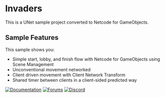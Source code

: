 # Invaders

This is a UNet sample project converted to Netcode for GameObjects.

## Sample Features

This sample shows you:

- Simple start, lobby, and finish flow with Netcode for GameObjects using Scene Management
- Unconventional movement networked
- Client driven movement with Client Network Transform
- Shared timer between clients in a client-sided predicted way

[![Documentation](https://img.shields.io/badge/Unity-bitesize--docs-57b9d3.svg?logo=unity&color=2196F3)](https://docs-multiplayer.unity3d.com/netcode/current/learn/bitesize/bitesize-introduction)
[![Forums](https://img.shields.io/badge/Unity-multiplayer--forum-57b9d3.svg?logo=unity&color=2196F3)](https://forum.unity.com/forums/multiplayer.26/)
[![Discord](https://img.shields.io/discord/449263083769036810.svg?label=discord&logo=discord&color=5865F2)](https://discord.gg/FM8SE9E)